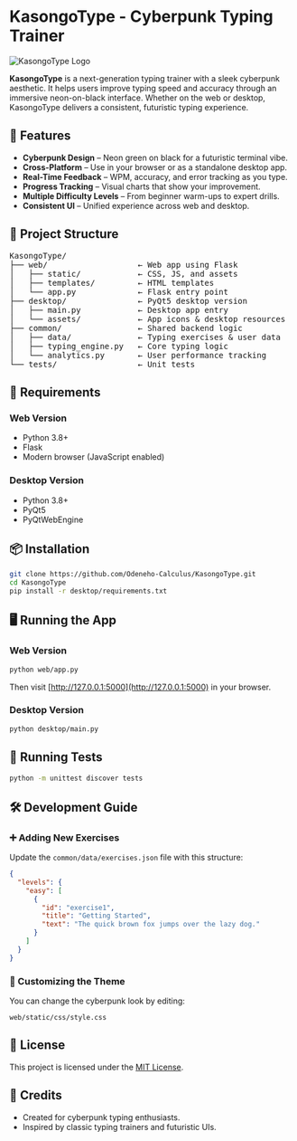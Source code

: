 # KasongoType - Cyberpunk Typing Trainer

![KasongoType Logo](desktop/assets/icon.ico)

**KasongoType** is a next-generation typing trainer with a sleek cyberpunk aesthetic. It helps users improve typing speed and accuracy through an immersive neon-on-black interface. Whether on the web or desktop, KasongoType delivers a consistent, futuristic typing experience.


## 🚀 Features

- **Cyberpunk Design** – Neon green on black for a futuristic terminal vibe.
- **Cross-Platform** – Use in your browser or as a standalone desktop app.
- **Real-Time Feedback** – WPM, accuracy, and error tracking as you type.
- **Progress Tracking** – Visual charts that show your improvement.
- **Multiple Difficulty Levels** – From beginner warm-ups to expert drills.
- **Consistent UI** – Unified experience across web and desktop.


## 📁 Project Structure

<pre>
KasongoType/
├── web/                   ← Web app using Flask
│   ├── static/            ← CSS, JS, and assets
│   ├── templates/         ← HTML templates
│   └── app.py             ← Flask entry point
├── desktop/               ← PyQt5 desktop version
│   ├── main.py            ← Desktop app entry
│   └── assets/            ← App icons & desktop resources
├── common/                ← Shared backend logic
│   ├── data/              ← Typing exercises & user data
│   ├── typing_engine.py   ← Core typing logic
│   └── analytics.py       ← User performance tracking
└── tests/                 ← Unit tests
</pre>


## 🧰 Requirements

### Web Version
- Python 3.8+
- Flask
- Modern browser (JavaScript enabled)

### Desktop Version
- Python 3.8+
- PyQt5
- PyQtWebEngine


## 📦 Installation

```bash
git clone https://github.com/Odeneho-Calculus/KasongoType.git
cd KasongoType
pip install -r desktop/requirements.txt
```


## 🖥️ Running the App

### Web Version

```bash
python web/app.py
```

Then visit [http://127.0.0.1:5000](http://127.0.0.1:5000) in your browser.

### Desktop Version

```bash
python desktop/main.py
```


## 🧪 Running Tests

```bash
python -m unittest discover tests
```


## 🛠️ Development Guide

### ➕ Adding New Exercises

Update the `common/data/exercises.json` file with this structure:

```json
{
  "levels": {
    "easy": [
      {
        "id": "exercise1",
        "title": "Getting Started",
        "text": "The quick brown fox jumps over the lazy dog."
      }
    ]
  }
}
```

### 🎨 Customizing the Theme

You can change the cyberpunk look by editing:

```plaintext
web/static/css/style.css
```


## 📄 License

This project is licensed under the [MIT License](LICENSE).


## 🙏 Credits

- Created for cyberpunk typing enthusiasts.
- Inspired by classic typing trainers and futuristic UIs.


